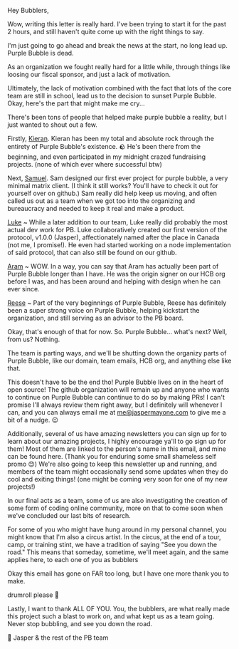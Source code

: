 Hey Bubblers,

Wow, writing this letter is really hard. I've been trying to start it for the past 2 hours, and still haven't quite come up with the right things to say.

I'm just going to go ahead and break the news at the start, no long lead up. Purple Bubble is dead.

As an organization we fought really hard for a little while, through things like loosing our fiscal sponsor, and just a lack of motivation.

Ultimately, the lack of motivation combined with the fact that lots of the core team are still in school, lead us to the decision to sunset Purple Bubble.
Okay, here's the part that might make me cry...

There's been tons of people that helped make purple bubble a reality, but I just wanted to shout out a few.

Firstly, [Kieran](https://github.com/kcoderhtml). Kieran has been my total and absolute rock through the entirety of Purple Bubble's existence. 🪨 He's been there from the beginning, and even participated in my midnight crazed fundraising projects. (none of which ever where successful btw)

Next, [Samuel](https://github.com/polypixeldev). Sam designed our first ever project for purple bubble, a very minimal matrix client. (I think it still works? You'll have to check it out for yourself over on github.) Sam really did help keep us moving, and often called us out as a team when we got too into the organizing and bureaucracy and needed to keep it real and make a product.

[Luke](https://github.com/Luke-Oldenburg) ~ While a later addition to our team, Luke really did probably the most actual dev work for PB. Luke collaboratively created our first version of the protocol, v1.0.0 (Jasper), affectionately named after the place in Canada (not me, I promise!). He even had started working on a node implementation of said protocol, that can also still be found on our github.

[Aram](https://github.com/aramshiva) ~ WOW. In a way, you can say that Aram has actually been part of Purple Bubble longer than I have. He was the origin signer on our HCB org before I was, and has been around and helping with design when he can ever since.

[Reese](https://codeberg.org/reesericci) ~ Part of the very beginnings of Purple Bubble, Reese has definitely been a super strong voice on Purple Bubble, helping kickstart the organization, and still serving as an advisor to the PB board.

Okay, that's enough of that for now.
So. Purple Bubble... what's next? Well, from us? Nothing. 

The team is parting ways, and we'll be shutting down the organizy parts of Purple Bubble, like our domain, team emails, HCB org, and anything else like that.

This doesn't have to be the end tho! Purple Bubble lives on in the heart of open source! The github organization will remain up and anyone who wants to continue on Purple Bubble can continue to do so by making PRs! I can't promise I'll always review them right away, but I definitely will whenever I can, and you can always email me at me@jaspermayone.com to give me a bit of a nudge. 😉 

Additionally, several of us have amazing newsletters you can sign up for to learn about our amazing projects, I highly encourage ya'll to go sign up for them! Most of them are linked to the person's name in this email, and mine can be found here. (Thank you for enduring some small shameless self promo 😊) We're also going to keep this newsletter up and running, and members of the team might occasionally send some updates when they do cool and exiting things! (one might be coming very soon for one of my new projects!)

In our final acts as a team, some of us are also investigating the creation of some form of coding online community, more on that to come soon when we've concluded our last bits of research.

For some of you who might have hung around in my personal channel, you might know that I'm also a circus artist. In the circus, at the end of a tour, camp, or training stint, we have a tradition of saying "See you down the road." This means that someday, sometime, we'll meet again, and the same applies here, to each one of you as bubblers

Okay this email has gone on FAR too long, but I have one more thank you to make.

drumroll please 🥁 

Lastly, I want to thank ALL OF YOU. You, the bubblers, are what really made this project such a blast to work on, and what kept us as a team going. Never stop bubbling, and see you down the road.

💜 Jasper & the rest of the PB team
